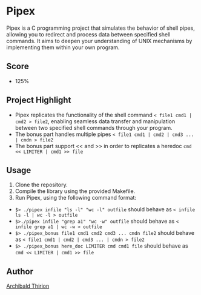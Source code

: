 # Pipex

Pipex is a C programming project that simulates the behavior of shell pipes, allowing you to redirect and process data between specified shell commands. It aims to deepen your understanding of UNIX mechanisms by implementing them within your own program.

## Score

-  125%

## Project Highlight
- Pipex replicates the functionality of the shell command `< file1 cmd1 | cmd2 > file2`, enabling seamless data transfer and manipulation between two specified shell commands through your program.
- The bonus part handles multiple pipes `< file1 cmd1 | cmd2 | cmd3 ... | cmdn > file2`
- The bonus part support << and >> in order to replicates a heredoc `cmd << LIMITER | cmd1 >> file`
  
## Usage
1. Clone the repository.
2. Compile the library using the provided Makefile.
3. Run Pipex, using the following command format:  
- `$> ./pipex infile "ls -l" "wc -l" outfile` should behave as `< infile ls -l | wc -l > outfile`  
- `$>./pipex infile "grep a1" "wc -w" outfile` should behave as `< infile grep a1 | wc -w > outfile`  
- `$> ./pipex_bonus file1 cmd1 cmd2 cmd3 ... cmdn file2` should behave as `< file1 cmd1 | cmd2 | cmd3 ... | cmdn > file2`  
- `$> ./pipex_bonus here_doc LIMITER cmd cmd1 file` should behave as `cmd << LIMITER | cmd1 >> file`

## Author

[Archibald Thirion](https://github.com/Archips)
